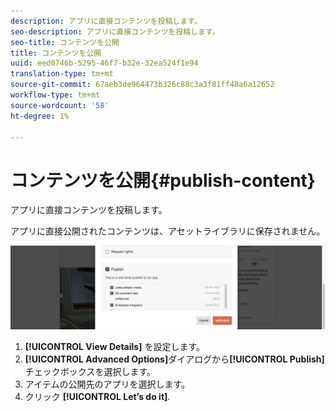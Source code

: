 ```yaml
---
description: アプリに直接コンテンツを投稿します。
seo-description: アプリに直接コンテンツを投稿します。
seo-title: コンテンツを公開
title: コンテンツを公開
uuid: eed0746b-5295-46f7-b32e-32ea524f1e94
translation-type: tm+mt
source-git-commit: 67aeb3de964473b326c88c3a3f81ff48a6a12652
workflow-type: tm+mt
source-wordcount: '58'
ht-degree: 1%

---
```



# コンテンツを公開{#publish-content}

アプリに直接コンテンツを投稿します。

アプリに直接公開されたコンテンツは、アセットライブラリに保存されません。

![](assets/DiscoverViewDetailsPublish-1024x272.png)

1. **[!UICONTROL View Details]** を設定します。
1. **[!UICONTROL Advanced Options]**&#x200B;ダイアログから&#x200B;**[!UICONTROL Publish]**&#x200B;チェックボックスを選択します。
1. アイテムの公開先のアプリを選択します。
1. クリック **[!UICONTROL Let’s do it]**.
